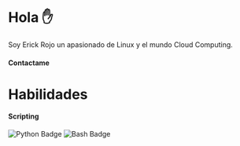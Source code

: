 # Hola ✋

Soy Erick Rojo un apasionado de Linux y el mundo Cloud Computing.

#### Contactame

# Habilidades

#### Scripting
![Python Badge](https://img.shields.io/badge/-000?style=flat-style&labelColor=000&logo=python&logoColor=white&label=Python) ![Bash Badge](https://img.shields.io/badge/-000?style=flat-style&labelColor=000&logo=gnubash&logoColor=white&label=Bash)
